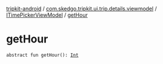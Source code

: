 [tripkit-android](../../index.md) / [com.skedgo.tripkit.ui.trip.details.viewmodel](../index.md) / [ITimePickerViewModel](index.md) / [getHour](./get-hour.md)

# getHour

`abstract fun getHour(): `[`Int`](https://kotlinlang.org/api/latest/jvm/stdlib/kotlin/-int/index.html)